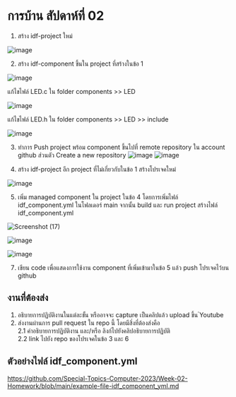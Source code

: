 # การบ้าน สัปดาห์ที่ 02

1. สร้าง idf-project ใหม่

![image](https://github.com/Suthera213/Week-02-Homework/assets/115066359/46894c8b-e4ab-4cb2-a2fe-40447a2a2569)

2. สร้าง idf-component ขึ้นใน project ที่สร้างในข้อ 1

![image](https://github.com/Suthera213/Week-02-Homework/assets/115066359/5ab26caf-b8ee-4980-bbf7-aa0e51b0b55c)

แก้ไขไฟล์ LED.c ใน folder components >> LED

![image](https://github.com/Suthera213/Week-02-Homework/assets/115066359/093e7c00-1f3a-4b6a-9025-176eb5c5123e)

แก้ไขไฟล์ LED.h ใน folder components >> LED >> include

![image](https://github.com/Suthera213/Week-02-Homework/assets/115066359/3ce37e47-cbda-4f31-b5ad-916a52493247)

3. ทำการ Push project พร้อม component ขึ้นไปที่ remote repository ใน account github ส่วนตัว
Create a new repository
![image](https://github.com/Suthera213/Week-02-Homework/assets/115066359/32a3c979-957d-41d7-83e3-03e6bd285fc9)
![image](https://github.com/Suthera213/Week-02-Homework/assets/115066359/ba857523-336b-4488-9725-25446b3966e1)


4. สร้าง idf-project อีก project ที่ไม่เกี่ยวกับในข้อ 1
สร้างโปรเจคใหม่

![image](https://github.com/Suthera213/Week-02-Homework/assets/115066359/7b49c0a2-ee3e-483b-b729-224f91f7377a)

5. เพิ่ม managed component ใน project ในข้อ 4 โดยการเพิ่มไฟล์ idf_component.yml  ในโฟลเดอร์ main จากนั้น build และ run project
สร้างไฟล์ idf_component.yml

![Screenshot (17)](https://github.com/Suthera213/Week-02-Homework/assets/115066359/70e3c219-2513-4525-9995-774de7a225b9)

![image](https://github.com/Suthera213/Week-02-Homework/assets/115066359/7186b6c0-ecbc-4a9e-be46-abda055d5cd5)

![image](https://github.com/Suthera213/Week-02-Homework/assets/115066359/064f8141-4211-4b1e-9d58-0701e6bb05b5)


7. เขียน code เพื่อแสดงการใช้งาน component ที่เพิ่มเข้ามาในข้อ 5 แล้ว push โปรเจคไว้บน github

## งานที่ต้องส่ง
1. อธิบายการปฏิบัติงานในแต่ละขั้น หรืออาจจะ capture เป็นคลิปแล้ว upload ขึ้น ํYoutube 
2. ส่งงานผ่านการ pull request ใน repo นี้ โดยมีสิ่งที่ต้องส่งคือ  
2.1 คำอธิบายการปฏิบัติงาน และ/หรือ ลิงก์ไปยังคลิปอธิบายการปฏิบัติ  
2.2 link ไปยัง repo ของโปรเจคในข้อ 3 และ 6


## ตัวอย่างไฟล์ idf_component.yml

https://github.com/Special-Topics-Computer-2023/Week-02-Homework/blob/main/example-file-idf_component_yml.md

